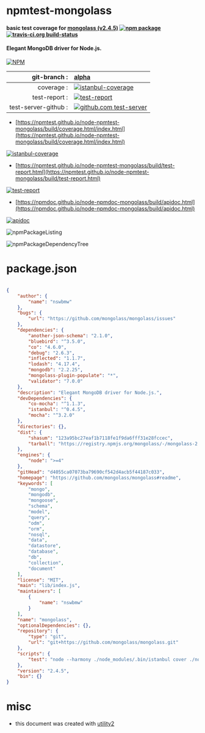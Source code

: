 # npmtest-mongolass

#### basic test coverage for  [mongolass (v2.4.5)](https://github.com/mongolass/mongolass#readme)  [![npm package](https://img.shields.io/npm/v/npmtest-mongolass.svg?style=flat-square)](https://www.npmjs.org/package/npmtest-mongolass) [![travis-ci.org build-status](https://api.travis-ci.org/npmtest/node-npmtest-mongolass.svg)](https://travis-ci.org/npmtest/node-npmtest-mongolass)

#### Elegant MongoDB driver for Node.js.

[![NPM](https://nodei.co/npm/mongolass.png?downloads=true&downloadRank=true&stars=true)](https://www.npmjs.com/package/mongolass)

| git-branch : | [alpha](https://github.com/npmtest/node-npmtest-mongolass/tree/alpha)|
|--:|:--|
| coverage : | [![istanbul-coverage](https://npmtest.github.io/node-npmtest-mongolass/build/coverage.badge.svg)](https://npmtest.github.io/node-npmtest-mongolass/build/coverage.html/index.html)|
| test-report : | [![test-report](https://npmtest.github.io/node-npmtest-mongolass/build/test-report.badge.svg)](https://npmtest.github.io/node-npmtest-mongolass/build/test-report.html)|
| test-server-github : | [![github.com test-server](https://npmtest.github.io/node-npmtest-mongolass/GitHub-Mark-32px.png)](https://npmtest.github.io/node-npmtest-mongolass/build/app/index.html) | | build-artifacts : | [![build-artifacts](https://npmtest.github.io/node-npmtest-mongolass/glyphicons_144_folder_open.png)](https://github.com/npmtest/node-npmtest-mongolass/tree/gh-pages/build)|

- [https://npmtest.github.io/node-npmtest-mongolass/build/coverage.html/index.html](https://npmtest.github.io/node-npmtest-mongolass/build/coverage.html/index.html)

[![istanbul-coverage](https://npmtest.github.io/node-npmtest-mongolass/build/screenCapture.buildCi.browser.%252Ftmp%252Fbuild%252Fcoverage.lib.html.png)](https://npmtest.github.io/node-npmtest-mongolass/build/coverage.html/index.html)

- [https://npmtest.github.io/node-npmtest-mongolass/build/test-report.html](https://npmtest.github.io/node-npmtest-mongolass/build/test-report.html)

[![test-report](https://npmtest.github.io/node-npmtest-mongolass/build/screenCapture.buildCi.browser.%252Ftmp%252Fbuild%252Ftest-report.html.png)](https://npmtest.github.io/node-npmtest-mongolass/build/test-report.html)

- [https://npmdoc.github.io/node-npmdoc-mongolass/build/apidoc.html](https://npmdoc.github.io/node-npmdoc-mongolass/build/apidoc.html)

[![apidoc](https://npmdoc.github.io/node-npmdoc-mongolass/build/screenCapture.buildCi.browser.%252Ftmp%252Fbuild%252Fapidoc.html.png)](https://npmdoc.github.io/node-npmdoc-mongolass/build/apidoc.html)

![npmPackageListing](https://npmtest.github.io/node-npmtest-mongolass/build/screenCapture.npmPackageListing.svg)

![npmPackageDependencyTree](https://npmtest.github.io/node-npmtest-mongolass/build/screenCapture.npmPackageDependencyTree.svg)



# package.json

```json

{
    "author": {
        "name": "nswbmw"
    },
    "bugs": {
        "url": "https://github.com/mongolass/mongolass/issues"
    },
    "dependencies": {
        "another-json-schema": "2.1.0",
        "bluebird": "^3.5.0",
        "co": "4.6.0",
        "debug": "2.6.3",
        "inflected": "1.1.7",
        "lodash": "4.17.4",
        "mongodb": "2.2.25",
        "mongolass-plugin-populate": "*",
        "validator": "7.0.0"
    },
    "description": "Elegant MongoDB driver for Node.js.",
    "devDependencies": {
        "co-mocha": "^1.1.3",
        "istanbul": "^0.4.5",
        "mocha": "^3.2.0"
    },
    "directories": {},
    "dist": {
        "shasum": "123a95bc27eaf1b7118fe1f9da6fff31e28fccec",
        "tarball": "https://registry.npmjs.org/mongolass/-/mongolass-2.4.5.tgz"
    },
    "engines": {
        "node": ">=4"
    },
    "gitHead": "d4055ca07073ba79690cf542d4acb5f44187c033",
    "homepage": "https://github.com/mongolass/mongolass#readme",
    "keywords": [
        "mongo",
        "mongodb",
        "mongoose",
        "schema",
        "model",
        "query",
        "odm",
        "orm",
        "nosql",
        "data",
        "datastore",
        "database",
        "db",
        "collection",
        "document"
    ],
    "license": "MIT",
    "main": "lib/index.js",
    "maintainers": [
        {
            "name": "nswbmw"
        }
    ],
    "name": "mongolass",
    "optionalDependencies": {},
    "repository": {
        "type": "git",
        "url": "git+https://github.com/mongolass/mongolass.git"
    },
    "scripts": {
        "test": "node --harmony ./node_modules/.bin/istanbul cover ./node_modules/.bin/_mocha"
    },
    "version": "2.4.5",
    "bin": {}
}
```



# misc
- this document was created with [utility2](https://github.com/kaizhu256/node-utility2)
